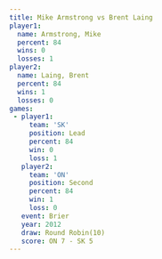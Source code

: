 ```yaml
---
title: Mike Armstrong vs Brent Laing
player1:               
  name: Armstrong, Mike
  percent: 84          
  wins: 0              
  losses: 1            
player2:               
  name: Laing, Brent   
  percent: 84          
  wins: 1              
  losses: 0            
games:
 - player1:        
     team: 'SK'    
     position: Lead
     percent: 84   
     win: 0        
     loss: 1       
   player2:          
     team: 'ON'      
     position: Second
     percent: 84     
     win: 1          
     loss: 0         
   event: Brier         
   year: 2012           
   draw: Round Robin(10)
   score: ON 7 - SK 5   
---
```

